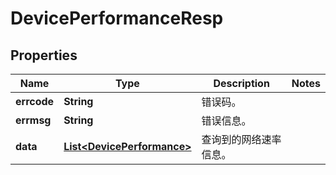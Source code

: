 
# DevicePerformanceResp

## Properties
Name | Type | Description | Notes
------------ | ------------- | ------------- | -------------
**errcode** | **String** | 错误码。 | 
**errmsg** | **String** | 错误信息。 | 
**data** | [**List&lt;DevicePerformance&gt;**](DevicePerformance.md) | 查询到的网络速率信息。 | 



